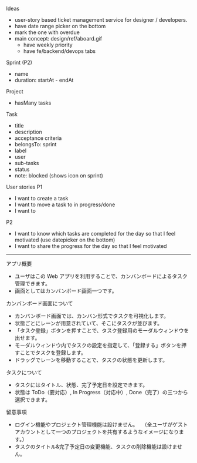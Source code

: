 Ideas

* user-story based ticket management service for designer / developers.
* have date range picker on the bottom
* mark the one with overdue
* main concept: design/ref/aboard.gif
  * have weekly priority
  * have fe/backend/devops tabs

Sprint (P2)
- name
- duration: startAt - endAt

Project
- hasMany tasks

Task
- title
- description
- acceptance criteria
- belongsTo: sprint
- label
- user
- sub-tasks
- status
- note: blocked (shows icon on sprint)

User stories
P1
* I want to create a task
* I want to move a task to in progress/done
* I want to

P2
* I want to know which tasks are completed for the day so that I feel motivated (use datepicker on the bottom)
* I want to share the progress for the day so that I feel motivated

-------------------------

アプリ概要
 - ユーザはこの Web アプリを利用することで、カンバンボードによるタスク管理できます。
 - 画面としてはカンバンボード画面一つです。

 カンバンボード画面について
 - カンバンボード画面では、カンバン形式でタスクを可視化します。
 - 状態ごとにレーンが用意されていて、そこにタスクが並びます。
 - 「タスク登録」ボタンを押すことで、タスク登録用のモーダルウィンドウを出せます。
 - モーダルウィンドウ内でタスクの設定を指定して、「登録する」ボタンを押すことでタスクを登録します。
 - ドラッグでレーンを移動することで、タスクの状態を更新します。

 タスクについて
 - タスクにはタイトル、状態、完了予定日を設定できます。
 - 状態は ToDo（要対応）, In Progress（対応中）, Done（完了）の三つから選択できます。

 留意事項
 - ログイン機能やプロジェクト管理機能は設けません。
 　（全ユーザがゲストアカウントとして一つのプロジェクトを共有するようなイメージになります。）
 - タスクのタイトル&完了予定日の変更機能、タスクの削除機能は設けません。
